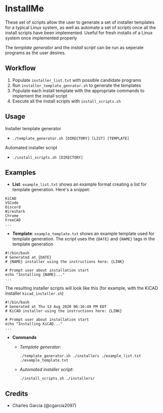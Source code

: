 # InstallMe

These set of scripts allow the user to generate a set of installer templates for a typical Linux system, as well as automate a set of scripts once all the install scripts have been implemented. Useful for fresh installs of a Linux system once implemented properly

The *template generator* and the *install script* can be run as seperate programs as the user desires.

## Workflow
1. Populate `installer_list.txt` with possible candidate programs
2. Run `installer_template_genrator.sh` to generate the templates
3. Populate each install template with the appropriate commands to implement the install script
4. Execute all the install scripts with `install_scripts.sh`

## Usage

Installer template generator
- `./template_generator.sh [DIRECTORY] [LIST] [TEMPLATE]`

Automated installer script
- `./install_scripts.sh [DIRECTORY]`

## Examples

- **List**: `example_list.txt` shows an example format creating a list for template generation. Here's a snippet:

```
KiCAD
VSCode
Discord
Wireshark
Chrome
FreeCAD
...
```

- **Template**: `example_template.txt` shows an example template used for template generation. The script uses the `{DATE}` and `{NAME}` tags in the template generation

``` 
#!/bin/bash
# Generated at {DATE}
# {NAME} installer using the instructions here: {LINK}

# Prompt user about installation start
echo "Installing {NAME}..."
...
```
The resulting installer scripts will look like this (for example, with the KiCAD installer `kicad_installer.sh`)

```
#!/bin/bash
# Generated at Thu 13 Aug 2020 06:16:49 PM EDT
# KiCAD installer using the instructions here: {LINK}

# Prompt user about installation start
echo "Installing KiCAD..."
...
```

- **Commands**
  - *Template generator*: 

    ``./template_generator.sh ./installers ./example_list.txt ./example_template.txt``
  - *Automated installer script*:

    `./install_scripts.sh ./installers/`

## Credits
- Charles Garcia (@cgarcia2097)
